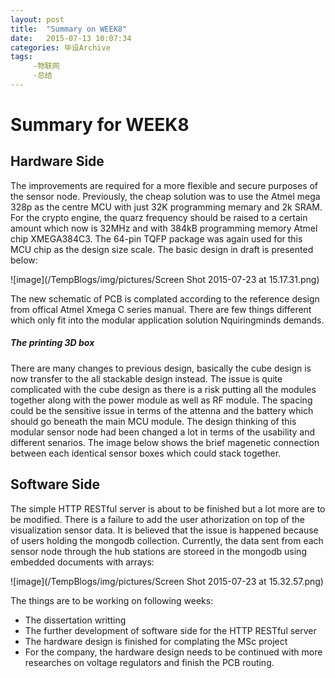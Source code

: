 ```yaml
---
layout: post
title:  "Summary on WEEK8"
date:   2015-07-13 10:07:34
categories: 毕设Archive
tags: 
     -物联网
     -总结
---
```

# Summary for WEEK8
## Hardware Side
The improvements are required for a more flexible and secure purposes of the sensor node. Previously, the cheap solution was to use the Atmel mega 328p as the centre MCU with just 32K programming memary and 2k SRAM. For the crypto engine, the quarz frequency should be raised to a certain amount which now is 32MHz and with 384kB programming memory Atmel chip XMEGA384C3. The 64-pin TQFP package was again used for this MCU chip as the design size scale.
The basic design in draft is presented below:

![image](/TempBlogs/img/pictures/Screen Shot 2015-07-23 at 15.17.31.png)

The new schematic of PCB is complated according to the reference design from offical Atmel Xmega C series manual. There are few things different which only fit into the modular application solution Nquiringminds demands.

##### The printing 3D box
There are many changes to previous design, basically the cube design is now transfer to the all stackable design instead. The issue is quite complicated with the cube design as there is a risk putting all the modules together along with the power module as well as RF module. The spacing could be the sensitive issue in terms of the attenna and the battery which should go beneath the main MCU module.
The design thinking of this modular sensor node had been changed a lot in terms of the usability and different senarios. The image below shows the brief magenetic connection between each identical sensor boxes which could stack together.

## Software Side
The simple HTTP RESTful server is about to be finished but a lot more are to be modified. There is a failure to add the user athorization on top of the visualization sensor data. It is believed that the issue is happened because of users holding the mongodb collection. Currently, the data sent from each sensor node through the hub stations are storeed in the mongodb using embedded documents with arrays:

![image](/TempBlogs/img/pictures/Screen Shot 2015-07-23 at 15.32.57.png)

The things are to be working on following weeks:

* The dissertation writting
* The further development of software side for the HTTP RESTful server
* The hardware design is finished for complating the MSc project
* For the company, the hardware design needs to be continued with more researches on voltage regulators and finish the PCB routing.
